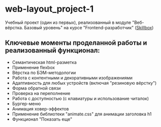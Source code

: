 # web-layout_project-1

Учебный проект (один из первых), реализованный в модуле "Веб-вёрстка. Базовый уровень" на курсе "Frontend-разработчик" ([Skillbox](https://skillbox.ru/))

## Ключевые моменты проделанной работы и реализованный функционал:

- Семантическая html-разметка
- Применение flexbox
- Вёрстка по БЭМ-методологии
- Работа с контентными и декоративными изображениями
- Адаптивность для любых устройств (включая "резиновую вёрстку")
- Форма обратной связи
- Проверка на переполнение
- Работа с доступностью (с клавиатуры и использование читалок)
- Бургер-меню
- Анимация ховер-эффектов
- Применение библиотеки "animate.css" для анимации заголовка h1
- Функционал "Показать еще"
